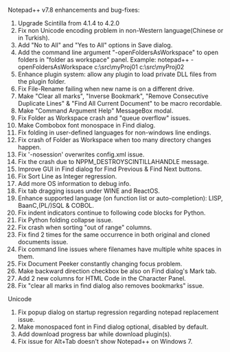 Notepad++ v7.8 enhancements and bug-fixes:

1.  Upgrade Scintilla from 4.1.4 to 4.2.0
2.  Fix non Unicode encoding problem in non-Western language(Chinese or in Turkish).
3.  Add "No to All" and "Yes to All" options in Save dialog.
4.  Add the command line argument "-openFoldersAsWorkspace" to open folders in "folder as workspace" panel.
    Example: notepad++ -openFoldersAsWorkspace c:\src\myProj01 c:\src\myProj02
5.  Enhance plugin system: allow any plugin to load private DLL files from the plugin folder.
6.  Fix File-Rename failing when new name is on a different drive.
7.  Make "Clear all marks", "Inverse Bookmark", "Remove Consecutive Duplicate Lines" & "Find All Current Document" to be macro recordable.
8.  Make "Command Argument Help" MessageBox modal. 
9.  Fix Folder as Workspace crash and "queue overflow" issues.
10. Make Combobox font monospace in Find dialog.
11. Fix folding in user-defined languages for non-windows line endings.
12. Fix crash of Folder as Workspace when too many directory changes happen.   
13. Fix '-nosession' overwrites config.xml issue.
14. Fix the crash due to NPPM_DESTROYSCINTILLAHANDLE message.
15. Improve GUI in Find dialog for Find Previous & Find Next buttons.
16. Fix Sort Line as Integer regression.
17. Add more OS information to debug info. 
18. Fix tab dragging issues under WINE and ReactOS.
19. Enhance supported language (on function list or auto-completion): LISP, BaanC,(PL/)SQL & COBOL.
20. Fix indent indicators continue to following code blocks for Python.
21. Fix Python folding collapse issue.
22. Fix crash when sorting "out of range" columns.
23. Fix find 2 times for the same occurrence in both original and cloned documents issue.
24. Fix command line issues where filenames have multiple white spaces in them.
25. Fix Document Peeker constantly changing focus problem.
26. Make backward direction checkbox be also on Find dialog's Mark tab.
27. Add 2 new columns for HTML Code in the Character Panel.
28. Fix "clear all marks in find dialog also removes bookmarks" issue.

Unicode
1.  Fix popup dialog on startup regression regarding notepad replacement issue.
2.  Make monospaced font in Find dialog optional, disabled by default.
3.  Add download progress bar while download plugin(s).
4.  Fix issue for Alt+Tab doesn't show Notepad++ on Windows 7.

